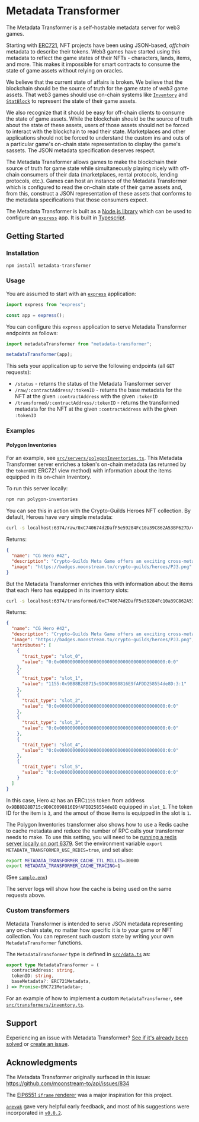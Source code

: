 # Metadata Transformer

The Metadata Transformer is a self-hostable metadata server for web3 games.

Starting with [ERC721](https://eips.ethereum.org/EIPS/eip-721), NFT projects have been using JSON-based,
_offchain_ metadata to describe their tokens. Web3 games have started using this metadata to reflect the
game states of their NFTs - characters, lands, items, and more. This makes it impossible for smart contracts
to consume the state of game assets without relying on oracles.

We believe that the current state of affairs is broken. We believe that the blockchain should be the
source of truth for the game state of _web3_ game assets. That web3 games should use on-chain systems
like [`Inventory`](https://github.com/lootlocker/inventory) and [`StatBlock`](https://github.com/moonstream-to/web3)
to represent the state of their game assets.

We also recognize that it should be easy for off-chain clients to consume the state of game assets. While
the blockchain should be the source of truth about the state of these assets, users of those assets
should not be forced to interact with the blockchain to read their state. Marketplaces and other applications
should not be forced to understand the custom ins and outs of a particular game's on-chain state representation
to display the game's sassets. The JSON metadata specification deserves respect.

The Metadata Transformer allows games to make the blockchain their source of truth for game state while
simultaneously playing nicely with off-chain consumers of their data (marketplaces, rental protocols, lending protocols, etc.).
Games can host an instance of the Metadata Transformer which is configured to read the on-chain state of
their game assets and, from this, construct a JSON representation of these assets that conforms to the
metadata specifications that those consumers expect.

The Metadata Transformer is built as a [Node.js library](https://nodejs.org/en) which can be used to
configure an [`express`](https://expressjs.com/) app. It is built in [Typescript](https://www.typescriptlang.org/).

## Getting Started

### Installation

```bash
npm install metadata-transformer
```

### Usage

You are assumed to start with an [`express`](https://expressjs.com) application:

```typescript
import express from "express";

const app = express();
```

You can configure this `express` application to serve Metadata Transformer endpoints as follows:

```typescript
import metadataTransformer from "metadata-transformer";

metadataTransformer(app);
```

This sets your application up to serve the following endpoints (all `GET` requests):

- `/status` - returns the status of the Metadata Transformer server
- `/raw/:contractAddress/:tokenID` - returns the base metadata for the NFT at the given `:contractAddress`
  with the given `:tokenID`
- `/transformed/:contractAddress/:tokenID` - returns the transformed metadata for the NFT at the given `:contractAddress`
  with the given `:tokenID`

### Examples

#### Polygon Inventories

For an example, see [`src/servers/polygonInventories.ts`](./src/servers/polygonInventories.ts). This
Metadata Transformer server enriches a token's on-chain metadata (as returned by the `tokenURI` ERC721
view method) with information about the items equipped in its on-chain Inventory.

To run this server locally:

```bash
npm run polygon-inventories
```

You can see this in action with the Crypto-Guilds Heroes NFT collection. By default, Heroes have very
simple metadata:

```bash
curl -s localhost:6374/raw/0xC740674d2DafF5e59284Fc10a39C862A53BF627D/42 | jq .
```

Returns:

```json
{
  "name": "CG Hero #42",
  "description": "Crypto-Guilds Meta Game offers an exciting cross-metaverse adventure where CG Heroes embark on quests across various games, earning valuable rewards, collecting badges, and acquiring powerful equipment. By upgrading their Heroes with SBTs (Soulbound Tokens) and NFTs (Non-Fungible Tokens), players can enhance their Hero Score, unlocking even greater opportunities to earn from the expansive pool of rewards. The Hero Score serves as a measure of a player's progress and potential earnings within the game.",
  "image": "https://badges.moonstream.to/crypto-guilds/heroes/PJ3.png"
}
```

But the Metadata Transformer enriches this with information about the items that each Hero has equipped
in its inventory slots:

```bash
curl -s localhost:6374/transformed/0xC740674d2DafF5e59284Fc10a39C862A53BF627D/42 | jq .
```

Returns:

```json
{
  "name": "CG Hero #42",
  "description": "Crypto-Guilds Meta Game offers an exciting cross-metaverse adventure where CG Heroes embark on quests across various games, earning valuable rewards, collecting badges, and acquiring powerful equipment. By upgrading their Heroes with SBTs (Soulbound Tokens) and NFTs (Non-Fungible Tokens), players can enhance their Hero Score, unlocking even greater opportunities to earn from the expansive pool of rewards. The Hero Score serves as a measure of a player's progress and potential earnings within the game.",
  "image": "https://badges.moonstream.to/crypto-guilds/heroes/PJ3.png",
  "attributes": [
    {
      "trait_type": "slot_0",
      "value": "0:0x0000000000000000000000000000000000000000:0:0"
    },
    {
      "trait_type": "slot_1",
      "value": "1155:0x9BB8B28B715c9D0C0098816E9fAFDD258554de8D:3:1"
    },
    {
      "trait_type": "slot_2",
      "value": "0:0x0000000000000000000000000000000000000000:0:0"
    },
    {
      "trait_type": "slot_3",
      "value": "0:0x0000000000000000000000000000000000000000:0:0"
    },
    {
      "trait_type": "slot_4",
      "value": "0:0x0000000000000000000000000000000000000000:0:0"
    },
    {
      "trait_type": "slot_5",
      "value": "0:0x0000000000000000000000000000000000000000:0:0"
    }
  ]
}
```

In this case, Hero `42` has an ERC`1155` token from address `0x9BB8B28B715c9D0C0098816E9fAFDD258554de8D` equipped in `slot_1`.
The token ID for the item is `3`, and the amout of those items is equipped in the slot is `1`.

The Polygon Inventories transformer also shows how to use a Redis cache to cache metadata and reduce the
number of RPC calls your transformer needs to make. To use this setting, you will need to be [running
a redis server locally on port 6379](https://redis.io). Set the environment variable
`export METADATA_TRANSFORMER_USE_REDIS=true`, and set also:

```bash
export METADATA_TRANSFORMER_CACHE_TTL_MILLIS=30000
export METADATA_TRANSFORMER_CACHE_TRACING=1
```

(See [`sample.env`](./sample.env))

The server logs will show how the cache is being used on the same requests above.

### Custom transformers

Metadata Transformer is intended to serve JSON metadata representing any on-chain state, no matter how
specific it is to your game or NFT collection. You can represent such custom state by writing your
own `MetadataTransformer` functions.

The `MetadataTransformer` type is defined in [`src/data.ts`](./src/data.ts) as:

```typescript
export type MetadataTransformer = (
  contractAddress: string,
  tokenID: string,
  baseMetadata?: ERC721Metadata,
) => Promise<ERC721Metadata>;
```

For an example of how to implement a custom `MetadataTransformer`, see [`src/transformers/inventory.ts`](./src/transformers/inventory.ts).

## Support

Experiencing an issue with Metadata Transformer? [See if it's already been solved](https://github.com/moonstream-to/metadata-transformer/issues/new)
or [create an issue](https://github.com/moonstream-to/metadata-transformer/issues/new).

## Acknowledgments

The Metadata Transformer originally surfaced in this issue: https://github.com/moonstream-to/api/issues/834

The [EIP6551 `iframe` renderer](https://github.com/tokenbound/iframe) was a major inspiration for this project.

[`arevak`](https://github.com/arevak) gave very helpful early feedback, and most of his suggestions were incorporated
in [`v0.0.2`](https://github.com/moonstream-to/metadata-transformer/releases/tag/v0.0.2).
